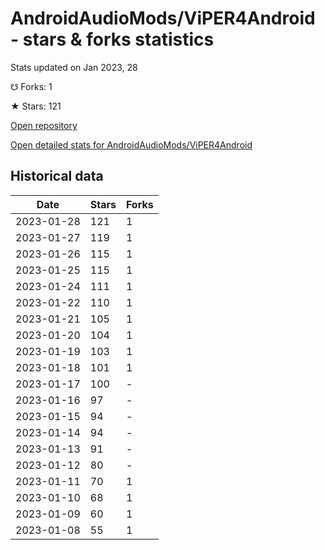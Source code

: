 # AndroidAudioMods/ViPER4Android - stars & forks statistics

Stats updated on Jan 2023, 28

☋ Forks: 1

★ Stars: 121

[Open repository](https://github.com/AndroidAudioMods/ViPER4Android)

[Open detailed stats for AndroidAudioMods/ViPER4Android](https://reviewgithub.com/rep/AndroidAudioMods/ViPER4Android)

## Historical data
| Date | Stars | Forks |
|------|-------|-------|
| 2023-01-28 | 121 | 1 | 
| 2023-01-27 | 119 | 1 | 
| 2023-01-26 | 115 | 1 | 
| 2023-01-25 | 115 | 1 | 
| 2023-01-24 | 111 | 1 | 
| 2023-01-22 | 110 | 1 | 
| 2023-01-21 | 105 | 1 | 
| 2023-01-20 | 104 | 1 | 
| 2023-01-19 | 103 | 1 | 
| 2023-01-18 | 101 | 1 | 
| 2023-01-17 | 100 | - | 
| 2023-01-16 | 97 | - | 
| 2023-01-15 | 94 | - | 
| 2023-01-14 | 94 | - | 
| 2023-01-13 | 91 | - | 
| 2023-01-12 | 80 | - | 
| 2023-01-11 | 70 | 1 | 
| 2023-01-10 | 68 | 1 | 
| 2023-01-09 | 60 | 1 | 
| 2023-01-08 | 55 | 1 | 

